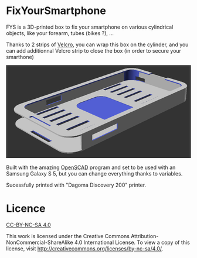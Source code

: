 # FixYourSmartphone
FYS is a 3D-printed box to fix your smartphone on various cylindrical objects, like your forearm, tubes (bikes ?), ...

Thanks to 2 strips of [Velcro](https://en.wikipedia.org/wiki/Hook_and_loop_fastener), you can wrap this box on the cylinder, and you can add additionnal Velcro strip to close the box (in order to secure your smarthone)

![Preview in OpenSCAD](https://github.com/Jimskapt/FixYourSmartphone/blob/master/preview_openSCAD.png?raw=true)

Built with the amazing [OpenSCAD](www.openscad.org) program and set to be used with an Samsung Galaxy S 5, but you can change everything thanks to variables.

Sucessfully printed with "Dagoma Discovery 200" printer.

# Licence

[CC-BY-NC-SA 4.0](http://creativecommons.org/licenses/by-nc-sa/4.0/)

This work is licensed under the Creative Commons Attribution-NonCommercial-ShareAlike 4.0 International License.
To view a copy of this license, visit http://creativecommons.org/licenses/by-nc-sa/4.0/.
